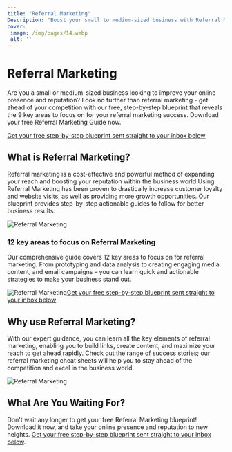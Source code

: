 ```yaml
---
title: "Referral Marketing"
Description: "Boost your small to medium-sized business with Referral Marketing! We'll show you tried and tested methods for increasing customer loyalty and improving your online presence and reputation for a successful future. Learn more here!"
cover: 
 image: /img/pages/14.webp
 alt: ''
---
```


<h1>Referral Marketing</h1> <p>Are you a small or medium-sized business looking to improve your online presence and reputation? Look no further than referral marketing - get ahead of your competition with our free, step-by-step blueprint that reveals the 9 key areas to focus on for your referral marketing success. Download your free Referral Marketing Guide now.</p> <a href="/report.pdf" class="btn btn-primary">Get your free step-by-step blueprint sent straight to your inbox below</a><h2>What is Referral Marketing?</h2> <p>Referral marketing is a cost-effective and powerful method of expanding your reach and boosting your reputation within the business world.Using Referral Marketing has been proven to drastically increase customer loyalty and website visits, as well as providing more growth opportunities. Our blueprint provides step-by-step actionable guides to follow for better business results. </p><img src="referral.jpeg" alt="Referral Marketing" /><h3>12 key areas to focus on Referral Marketing</h3><p>Our comprehensive guide covers 12 key areas to focus on for referral marketing. From prototyping and data analysis to creating engaging media content, and email campaigns – you can learn quick and actionable strategies to make your business stand out.</p><img src="guide.jpg" alt="Referral Marketing" /><a href="/report.pdf" class="btn btn-primary">Get your free step-by-step blueprint sent straight to your inbox below</a><h2>Why use Referral Marketing?</h2><p>With our expert guidance, you can learn all the key elements of referral marketing, enabling you to build links, create content, and maximize your reach  to get ahead rapidly. Check out the range of success stories; our referral marketing cheat sheets will help you to stay ahead of the competition and excel in the business world.</p><img src="success.jpg" alt="Referral Marketing" /><h2>What Are You Waiting For?</h2><p>Don't wait any longer to get your free Referral Marketing blueprint! Download it now, and take your online presence and reputation to new heights. <a href="/contact" class="btn btn-primary">Get your free step-by-step blueprint sent straight to your inbox below</a>.</p>